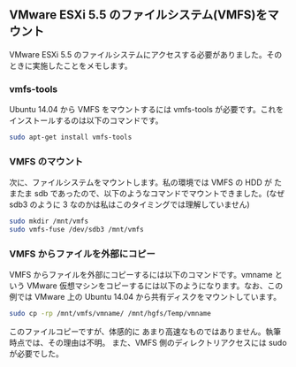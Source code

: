 ## VMware ESXi 5.5 のファイルシステム(VMFS)をマウント

VMware ESXi 5.5 のファイルシステムにアクセスする必要がありました。そのときに実施したことをメモします。

### vmfs-tools

Ubuntu 14.04 から VMFS をマウントするには vmfs-tools が必要です。これをインストールするのは以下のコマンドです。

```sh
sudo apt-get install vmfs-tools
```



### VMFS のマウント

次に、ファイルシステムをマウントします。私の環境では VMFS の HDD が たまたま sdb であったので、以下のようなコマンドでマウントできました。(なぜ sdb3 のように 3 なのかは私はこのタイミングでは理解していません)

```sh
sudo mkdir /mnt/vmfs
sudo vmfs-fuse /dev/sdb3 /mnt/vmfs
```



### VMFS からファイルを外部にコピー

VMFS からファイルを外部にコピーするには以下のコマンドです。vmname という VMware 仮想マシンをコピーするには以下のようになります。なお、この例では VMware 上の Ubuntu 14.04 から共有ディスクをマウントしています。

```sh
sudo cp -rp /mnt/vmfs/vmname/ /mnt/hgfs/Temp/vmname
```

このファイルコピーですが、体感的に あまり高速なものではありません。執筆時点では、その理由は不明。
また、VMFS 側のディレクトリアクセスには sudo が必要でした。

